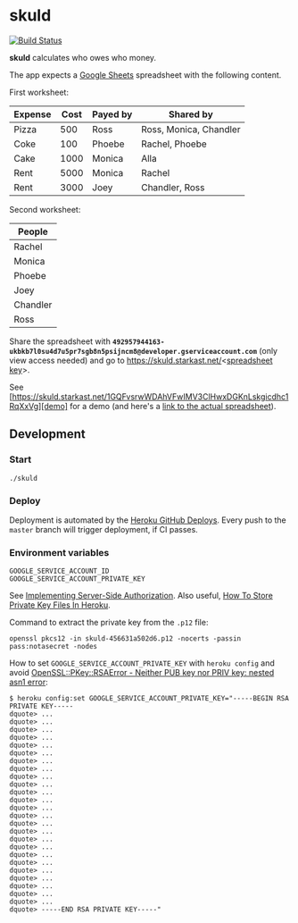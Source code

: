 # skuld

[![Build Status](https://travis-ci.org/dentarg/skuld.svg?branch=master)](https://travis-ci.org/dentarg/skuld)

**skuld** calculates who owes who money.

The app expects a [Google Sheets](http://www.google.com/sheets/about/) spreadsheet with the following content.

First worksheet:

| Expense | Cost | Payed by | Shared by              |
|---------|------|----------|------------------------|
| Pizza   | 500  | Ross     | Ross, Monica, Chandler |
| Coke    | 100  | Phoebe   | Rachel, Phoebe         |
| Cake    | 1000 | Monica   | Alla                   |
| Rent    | 5000 | Monica   | Rachel                 |
| Rent    | 3000 | Joey     | Chandler, Ross         |

Second worksheet:

| People   |
|----------|
| Rachel   |
| Monica   |
| Phoebe   |
| Joey     |
| Chandler |
| Ross     |

Share the spreadsheet with **`492957944163-ukbkb7l0su4d7u5pr7sgb8n5psijncm8@developer.gserviceaccount.com`** (only view access needed) and go to https://skuld.starkast.net/<[spreadsheet key]>.

See [https://skuld.starkast.net/1GQFvsrwWDAhVFwIMV3ClHwxDGKnLskgicdhc1RqXxVg][demo] for a demo (and here's a [link to the actual spreadsheet][demosheet]).

[spreadsheet key]: https://productforums.google.com/forum/#!topic/docs/Vx0rggpH9nQ
[demo]: https://skuld.starkast.net/1GQFvsrwWDAhVFwIMV3ClHwxDGKnLskgicdhc1RqXxVg
[demosheet]: https://docs.google.com/spreadsheets/d/1GQFvsrwWDAhVFwIMV3ClHwxDGKnLskgicdhc1RqXxVg/pubhtml

## Development

### Start

    ./skuld

### Deploy

Deployment is automated by the [Heroku GitHub Deploys](https://devcenter.heroku.com/articles/github-integration#automatic-deploys). Every push to the `master` branch will trigger deployment, if CI passes.

### Environment variables

    GOOGLE_SERVICE_ACCOUNT_ID
    GOOGLE_SERVICE_ACCOUNT_PRIVATE_KEY

See [Implementing Server-Side Authorization](https://developers.google.com/drive/web/auth/web-server). Also useful, [How To Store Private Key Files In Heroku](http://ar.zu.my/how-to-store-private-key-files-in-heroku/).

Command to extract the private key from the `.p12` file:

    openssl pkcs12 -in skuld-456631a502d6.p12 -nocerts -passin pass:notasecret -nodes

How to set `GOOGLE_SERVICE_ACCOUNT_PRIVATE_KEY` with `heroku config` and avoid [OpenSSL::PKey::RSAError - Neither PUB key nor PRIV key: nested asn1 error](https://github.com/opscode-cookbooks/jenkins/issues/148#issuecomment-72346950):

    $ heroku config:set GOOGLE_SERVICE_ACCOUNT_PRIVATE_KEY="-----BEGIN RSA PRIVATE KEY-----
    dquote> ...
    dquote> ...
    dquote> ...
    dquote> ...
    dquote> ...
    dquote> ...
    dquote> ...
    dquote> ...
    dquote> ...
    dquote> ...
    dquote> ...
    dquote> ...
    dquote> ...
    dquote> ...
    dquote> ...
    dquote> ...
    dquote> ...
    dquote> ...
    dquote> ...
    dquote> ...
    dquote> ...
    dquote> ...
    dquote> ...
    dquote> ...
    dquote> ...
    dquote> -----END RSA PRIVATE KEY-----"
